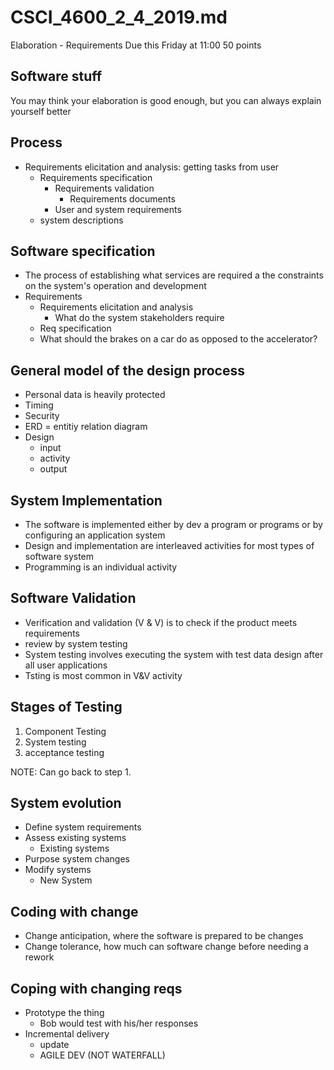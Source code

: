 # CSCI_4600_2_4_2019.md

Elaboration - Requirements
Due this Friday at 11:00
50 points

## Software stuff

You may think your elaboration is good enough, but you can always explain yourself better

## Process

* Requirements elicitation and analysis: getting tasks from user
  * Requirements specification
    * Requirements validation
      * Requirements documents
    * User and system requirements
  * system descriptions

## Software specification

* The process of establishing what services are required a the constraints on the system's operation and development
* Requirements
  * Requirements elicitation and analysis
    * What do the system stakeholders require
  * Req specification
  * What should the brakes on a car do as opposed to the accelerator?

## General model of the design process

* Personal data is heavily protected
* Timing
* Security
* ERD = entitiy relation diagram
* Design
  * input
  * activity
  * output

## System Implementation

* The software is implemented either by dev a program or programs or by configuring an application system
* Design and implementation are interleaved activities for most types of software system
* Programming is an individual activity

## Software Validation

* Verification and validation (V & V) is to check if the product meets requirements
* review by system testing
* System testing involves executing the system with test data design after all user applications
* Tsting is most common in V&V activity

## Stages of Testing

1. Component Testing
2. System testing
3. acceptance testing

NOTE: Can go back to step 1.

## System evolution

* Define system requirements
* Assess existing systems
  * Existing systems
* Purpose system changes
* Modify systems
  * New System

## Coding with change

* Change anticipation, where the software is prepared to be changes
* Change tolerance, how much can software change before needing a rework

## Coping with changing reqs

* Prototype the thing
  * Bob would test with his/her responses
* Incremental delivery
  * update
  * AGILE DEV (NOT WATERFALL)
  
